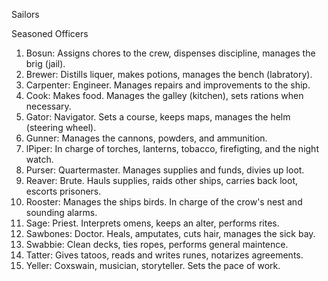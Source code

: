 Sailors 


Seasoned Officers
1. Bosun: Assigns chores to the crew, dispenses discipline, manages the brig (jail). 
1. Brewer: Distills liquer, makes potions, manages the bench (labratory).
2. Carpenter: Engineer. Manages repairs and improvements to the ship.
1. Cook: Makes food. Manages the galley (kitchen), sets rations when necessary. 
1. Gator: Navigator. Sets a course, keeps maps, manages the helm (steering wheel).
1. Gunner: Manages the cannons, powders, and ammunition.
2. lPiper: In charge of torches, lanterns, tobacco, firefigting, and the night watch.
1. Purser: Quartermaster. Manages supplies and funds, divies up loot.
1. Reaver: Brute. Hauls supplies, raids other ships, carries back loot, escorts prisoners.
2. Rooster: Manages the ships birds. In charge of the crow's nest and sounding alarms.
1. Sage: Priest. Interprets omens, keeps an alter, performs rites.
1. Sawbones: Doctor. Heals, amputates, cuts hair, manages the sick bay.
3. Swabbie: Clean decks, ties ropes, performs general maintence.
4. Tatter: Gives tatoos, reads and writes runes, notarizes agreements.
1. Yeller: Coxswain, musician, storyteller. Sets the pace of work.




